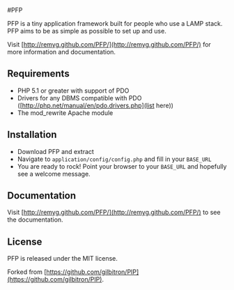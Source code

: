 #PFP

PFP is a tiny application framework built for people who use a LAMP stack. PFP aims to be as simple as possible to set up and use.

Visit [http://remyg.github.com/PFP/](http://remyg.github.com/PFP/) for more information and documentation.

## Requirements

* PHP 5.1 or greater with support of PDO
* Drivers for any DBMS compatible with PDO ([http://php.net/manual/en/pdo.drivers.php](list here))
* The mod_rewrite Apache module

## Installation

* Download PFP and extract
* Navigate to `application/config/config.php` and fill in your `BASE_URL`
* You are ready to rock! Point your browser to your `BASE_URL` and hopefully see a welcome message.

## Documentation

Visit [http://remyg.github.com/PFP/](http://remyg.github.com/PFP/) to see the documentation.

## License

PFP is released under the MIT license.

Forked from [https://github.com/gilbitron/PIP](https://github.com/gilbitron/PIP).